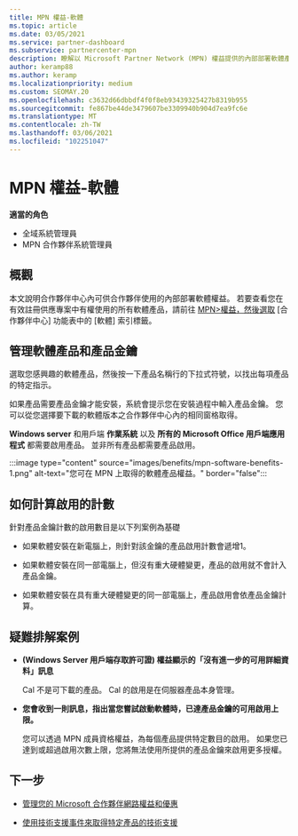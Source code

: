 ```yaml
---
title: MPN 權益-軟體
ms.topic: article
ms.date: 03/05/2021
ms.service: partner-dashboard
ms.subservice: partnercenter-mpn
description: 瞭解以 Microsoft Partner Network (MPN) 權益提供的內部部署軟體產品
author: keramp88
ms.author: keramp
ms.localizationpriority: medium
ms.custom: SEOMAY.20
ms.openlocfilehash: c3632d66dbbdf4f0f8eb93439325427b8319b955
ms.sourcegitcommit: fe867be44de3479607be3309940b904d7ea9fc6e
ms.translationtype: MT
ms.contentlocale: zh-TW
ms.lasthandoff: 03/06/2021
ms.locfileid: "102251047"
---
```

# <a name="mpn-benefits---software"></a>MPN 權益-軟體

**適當的角色**

- 全域系統管理員
- MPN 合作夥伴系統管理員

## <a name="overview"></a>概觀

本文說明合作夥伴中心內可供合作夥伴使用的內部部署軟體權益。 若要查看您在有效註冊供應專案中有權使用的所有軟體產品，請前往  [MPN>權益，然後選取](https://partner.microsoft.com/dashboard/mpn/membership/benefits/software) [合作夥伴中心] 功能表中的 [軟體] 索引標籤。  

## <a name="manage-software-products-and-product-keys"></a>管理軟體產品和產品金鑰

選取您感興趣的軟體產品，然後按一下產品名稱行的下拉式符號，以找出每項產品的特定指示。

如果產品需要產品金鑰才能安裝，系統會提示您在安裝過程中輸入產品金鑰。 您可以從您選擇要下載的軟體版本之合作夥伴中心內的相同窗格取得。

**Windows server** 和用戶端 **作業系統** 以及 **所有的 Microsoft Office 用戶端應用程式** 都需要啟用產品。 並非所有產品都需要產品啟用。

:::image type="content" source="images/benefits/mpn-software-benefits-1.png" alt-text="您可在 MPN 上取得的軟體產品權益。" border="false":::

## <a name="how-activations-are-counted"></a>如何計算啟用的計數

針對產品金鑰計數的啟用數目是以下列案例為基礎

- 如果軟體安裝在新電腦上，則針對該金鑰的產品啟用計數會遞增1。
 
- 如果軟體安裝在同一部電腦上，但沒有重大硬體變更，產品的啟用就不會計入產品金鑰。

- 如果軟體安裝在具有重大硬體變更的同一部電腦上，產品啟用會依產品金鑰計算。

## <a name="troubleshooting-scenarios"></a>疑難排解案例

- **(Windows Server 用戶端存取許可證) 權益顯示的「沒有進一步的可用詳細資料」訊息**

    Cal 不是可下載的產品。 Cal 的啟用是在伺服器產品本身管理。

- **您會收到一則訊息，指出當您嘗試啟動軟體時，已達產品金鑰的可用啟用上限。**

    您可以透過 MPN 成員資格權益，為每個產品提供特定數目的啟用。 如果您已達到或超過啟用次數上限，您將無法使用所提供的產品金鑰來啟用更多授權。


 ## <a name="next-steps"></a>下一步

- [管理您的 Microsoft 合作夥伴網路權益和優惠](manage-your-partner-network-benefits.md)

- [使用技術支援事件來取得特定產品的技術支援](mpn-benefits-technical-support.md)



